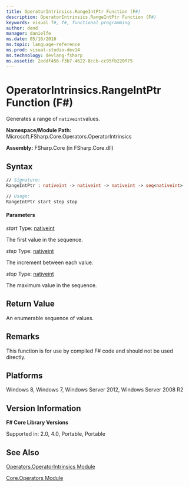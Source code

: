 ```yaml
---
title: OperatorIntrinsics.RangeIntPtr Function (F#)
description: OperatorIntrinsics.RangeIntPtr Function (F#)
keywords: visual f#, f#, functional programming
author: dend
manager: danielfe
ms.date: 05/16/2016
ms.topic: language-reference
ms.prod: visual-studio-dev14
ms.technology: devlang-fsharp
ms.assetid: 2eddf456-f3b7-4622-8ccb-cc95fb220f75 
---
```


# OperatorIntrinsics.RangeIntPtr Function (F#)

Generates a range of `nativeint`values.

**Namespace/Module Path:** Microsoft.FSharp.Core.Operators.OperatorIntrinsics

**Assembly:** FSharp.Core (in FSharp.Core.dll)


## Syntax

```fsharp
// Signature:
RangeIntPtr : nativeint -> nativeint -> nativeint -> seq<nativeint>

// Usage:
RangeIntPtr start step stop
```

#### Parameters
*start*
Type: [nativeint](https://msdn.microsoft.com/library/f8478c3e-fff5-4f10-82cf-4bedfe305f7b)


The first value in the sequence.


*step*
Type: [nativeint](https://msdn.microsoft.com/library/f8478c3e-fff5-4f10-82cf-4bedfe305f7b)


The increment between each value.


*stop*
Type: [nativeint](https://msdn.microsoft.com/library/f8478c3e-fff5-4f10-82cf-4bedfe305f7b)


The maximum value in the sequence.

## Return Value

An enumerable sequence of values.

## Remarks
This function is for use by compiled F# code and should not be used directly.

## Platforms
Windows 8, Windows 7, Windows Server 2012, Windows Server 2008 R2

## Version Information
**F# Core Library Versions**

Supported in: 2.0, 4.0, Portable, Portable

## See Also
[Operators.OperatorIntrinsics Module](Operators.OperatorIntrinsics-Module-%5BFSharp%5D.md)

[Core.Operators Module](Core.Operators-Module-%5BFSharp%5D.md)